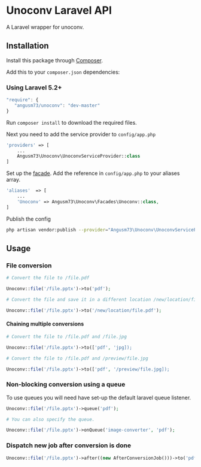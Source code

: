 # Unoconv Laravel API

A Laravel wrapper for unoconv.

## Installation

Install this package through [Composer](https://getcomposer.org/).

Add this to your `composer.json` dependencies:

### Using Laravel 5.2+

```js
"require": {
   "angusm73/unoconv": "dev-master"
}
```

Run `composer install` to download the required files.

Next you need to add the service provider to `config/app.php`

```php
'providers' => [
    ...
    Angusm73\Unoconv\UnoconvServiceProvider::class
]
```

Set up the [facade](http://laravel.com/docs/facades). Add the reference in `config/app.php` to your aliases array.

```php
'aliases'  => [
    ...
    'Unoconv' => Angusm73\Unoconv\Facades\Unoconv::class,
]
```

Publish the config
```sh
php artisan vendor:publish --provider="Angusm73\Unoconv\UnoconvServiceProvider" --tag="config"
```

## Usage

### File conversion
```php
# Convert the file to /file.pdf

Unoconv::file('/file.pptx')->to('pdf');
```

```php
# Convert the file and save it in a different location /new/location/file.pdf

Unoconv::file('/file.pptx')->to('/new/location/file.pdf');
```

#### Chaining multiple conversions
```php
# Convert the file to /file.pdf and /file.jpg

Unoconv::file('/file.pptx')->to(['pdf', 'jpg]);
```

```php
# Convert the file to /file.pdf and /preview/file.jpg

Unoconv::file('/file.pptx')->to(['pdf', '/preview/file.jpg]);
```

### Non-blocking conversion using a queue
To use queues you will need have set-up the default laravel queue listener.

```php
Unoconv::file('/file.pptx')->queue('pdf');
```

```php
# You can also specify the queue.

Unoconv::file('/file.pptx')->onQueue('image-converter', 'pdf');
```

### Dispatch new job after conversion is done
```php
Unoconv::file('/file.pptx')->after((new AfterConversionJob()))->to('pdf');
```
